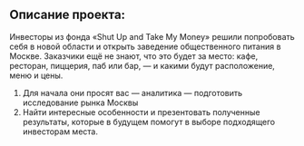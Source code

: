<h2>Описание проекта:</h2>
Инвесторы из фонда «Shut Up and Take My Money» решили попробовать себя в новой области и открыть заведение общественного питания в Москве.
Заказчики ещё не знают, что это будет за место: кафе, ресторан, пиццерия, паб или бар, — и какими будут расположение, меню и цены.

1) Для начала они просят вас — аналитика — подготовить исследование рынка Москвы
2) Найти интересные особенности и презентовать полученные результаты, которые в будущем помогут в выборе подходящего инвесторам места.
